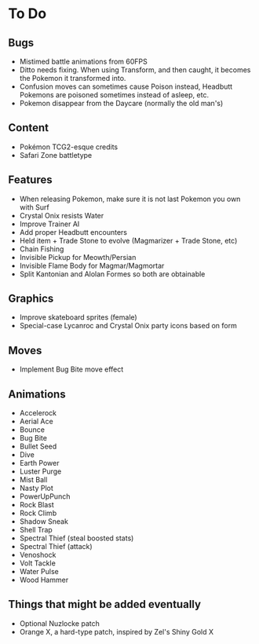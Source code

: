 # To Do

## Bugs

- Mistimed battle animations from 60FPS
- Ditto needs fixing. When using Transform, and then caught, it becomes the Pokemon it transformed into.
- Confusion moves can sometimes cause Poison instead, Headbutt Pokemons are poisoned sometimes instead of asleep, etc.
- Pokemon disappear from the Daycare (normally the old man's)

## Content

- Pokémon TCG2-esque credits
- Safari Zone battletype

## Features

- When releasing Pokemon, make sure it is not last Pokemon you own with Surf
- Crystal Onix resists Water
- Improve Trainer AI
- Add proper Headbutt encounters
- Held item + Trade Stone to evolve (Magmarizer + Trade Stone, etc)
- Chain Fishing
- Invisible Pickup for Meowth/Persian
- Invisible Flame Body for Magmar/Magmortar
- Split Kantonian and Alolan Formes so both are obtainable

## Graphics

- Improve skateboard sprites (female)
- Special-case Lycanroc and Crystal Onix party icons based on form

## Moves

- Implement Bug Bite move effect

## Animations

- Accelerock
- Aerial Ace
- Bounce
- Bug Bite
- Bullet Seed
- Dive
- Earth Power
- Luster Purge
- Mist Ball
- Nasty Plot
- PowerUpPunch
- Rock Blast
- Rock Climb
- Shadow Sneak
- Shell Trap
- Spectral Thief (steal boosted stats)
- Spectral Thief (attack)
- Venoshock
- Volt Tackle
- Water Pulse
- Wood Hammer

## Things that might be added eventually

- Optional Nuzlocke patch
- Orange X, a hard-type patch, inspired by Zel's Shiny Gold X